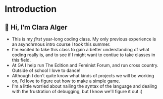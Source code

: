 # **Introduction**
## 👋 Hi, I’m Clara Alger
- This is my *first* year-long coding class. My only previous experience is an asynchrnous intro course I took this summer.
- I'm excited to take this class to gain a better understanding of what coding really is, and to see if I might want to contiue to take classes in this field.
- At GA I help run The Edition and Feminist Forum, and run cross country. Outside of school I love to dance!
- Although I don't quite know what kinds of projects we will be working on, I'd love to figure out how to make a simple game.
- I'm a little worried about nailing the syntax of the language and dealing with the frustration of debugging, but I know we'll figure it out :)

<!---
calge22/calge22 is a ✨ special ✨ repository because its `README.md` (this file) appears on your GitHub profile.
You can click the Preview link to take a look at your changes.
--->

